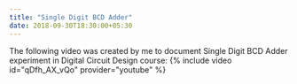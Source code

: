 ```yaml
---
title: "Single Digit BCD Adder"
date: 2018-09-30T18:30:00+05:30
---
```


The following video was created by me to document Single Digit BCD Adder experiment in Digital Circuit Design course:
{% include video id="qDfh_AX_vQo" provider="youtube" %}